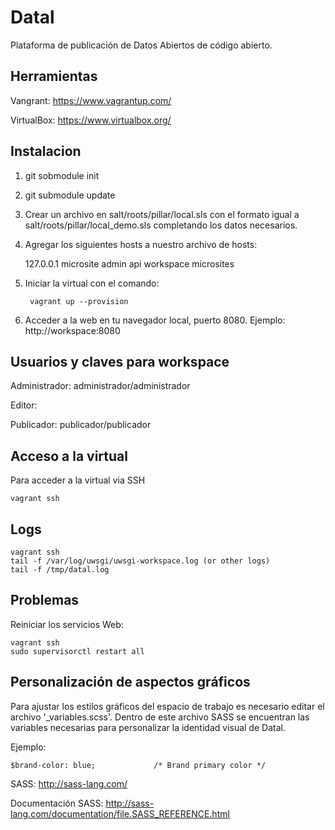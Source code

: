 
Datal
=====
Plataforma de publicación de Datos Abiertos de código abierto.


Herramientas
------------

Vangrant: https://www.vagrantup.com/

VirtualBox: https://www.virtualbox.org/


Instalacion
-----------

1. git sobmodule init
2. git submodule update
3. Crear un archivo en salt/roots/pillar/local.sls con el formato igual a salt/roots/pillar/local_demo.sls completando los datos necesarios.
4. Agregar los siguientes hosts a nuestro archivo de hosts: 
    
    127.0.0.1 microsite admin api workspace microsites

5. Iniciar la virtual con el comando:

        vagrant up --provision

6. Acceder a la web en tu navegador local, puerto 8080. Ejemplo: http://workspace:8080


Usuarios y claves para workspace
--------------------------------

Administrador: administrador/administrador

Editor:

Publicador: publicador/publicador


Acceso a la virtual
-------------------


Para acceder a la virtual via SSH

    vagrant ssh


Logs
----

    vagrant ssh
    tail -f /var/log/uwsgi/uwsgi-workspace.log (or other logs)
    tail -f /tmp/datal.log
    

Problemas
---------

Reiniciar los servicios Web:

    vagrant ssh
    sudo supervisorctl restart all








Personalización de aspectos gráficos
---------

Para ajustar los estilos gráficos del espacio de trabajo es necesario editar el archivo '_variables.scss'. Dentro de este 
archivo SASS se encuentran las variables necesarias para personalizar la identidad visual de Datal. 

Ejemplo:

    $brand-color: blue;				/* Brand primary color */


SASS: http://sass-lang.com/

Documentación SASS: http://sass-lang.com/documentation/file.SASS_REFERENCE.html